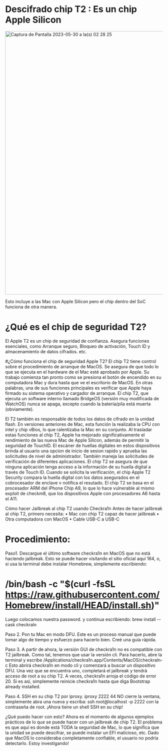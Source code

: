 # Descifrado chip T2 : Es un chip Apple Silicon
<img width="841" alt="Captura de Pantalla 2023-05-30 a la(s) 02 28 25" src="https://github.com/AvieDv/Descifrado_chip_T2_AppleSilicon/assets/43917721/56b623b1-db20-40ca-a943-07899a1da254">

Esto incluye a las Mac con Apple Silicon pero el chip dentro del SoC funciona de otra manera.

# ¿Qué es el chip de seguridad T2?

El Apple T2 es un chip de seguridad de confianza. Asegura funciones esenciales, como Arranque
seguro, Bloqueo de activación, Touch ID y almacenamiento de datos cifrados. etc.

#¿Cómo funciona el chip de seguridad Apple T2?
El chip T2 tiene control sobre el procedimiento de arranque de MacOS. Se asegura de que todo lo que
se ejecuta en el hardware de el Mac esté aprobado por Apple. Su trabajo comienza tan pronto como se
presiona el botón de encendido en su computadora Mac y dura hasta que ve el escritorio de MacOS.
En otras palabras, una de sus funciones principales es verificar que Apple haya firmado su sistema
operativo y cargador de arranque. 
El chip T2, que ejecuta un software interno llamado BridgeOS (versión muy
modificada de WatchOS) nunca se apaga, excepto cuando la batería/pila está muerta (obviamente).

El T2 también es responsable de todos los datos de cifrado en la unidad flash. En versiones anteriores
de Mac, esta función la realizaba la CPU con intel y chip vBios, lo que ralentizaba la Mac en su conjunto. Al trasladar estas
funciones al chip T2, Apple ha mejorado significativamente el rendimiento de las nueva Mac de Apple Silicon, además de
permitir la seguridad de TouchlD. El escáner de huellas digitales en estos dispositivos brinda al usuario
una opcion de inicio de sesion rapido y aprueba las solicitudes de nivel de administrador.
También maneja las solicitudes de verificación de diferentes aplicaciones. El chip T2 se asegura de que
ninguna aplicación tenga acceso a la información de su huella digital a través de Touch ID. 
Cuando se solicita la verificación, el chip Apple T2 Security compara la huella digital con los datos asegurados en
el cobrocesador de enclave v notifica el resutado.
El chip T2 se basa en el procesador ARM del iPhone Chip A9, lo que lo hace vulnerable al mismo exploit
de checkm8, que los dispositivos Apple con procesadores A6 hasta el A11. 

Cómo hacer Jailbreak al chip T2 usando Checkra1n
Antes de hacer jailbreak al chip T2, primero necesita:
• Mac con chip T2 capaz de hacer jailbreak
• Otra computadora con MacOS
• Cable USB-C a USB-C

# Procedimiento:

Paso1. Descargue el último software checkra1n en MacOS que no está haciendo jailbreak. Esto se
puede hacer visitando el sitio oficial aquí 164, o, si usa la terminal debe instalar Homebrew, simplemente escribiendo:

# /bin/bash -c "$(curl -fsSL https://raw.githubusercontent.com/Homebrew/install/HEAD/install.sh)"

Luego colocamos nuestra password.
y continua escribiendo:
brew install --cask checkraln

Paso 2. Pon tu Mac en modo DFU. Este es un proceso manual que puede tomar algo de tiempo y
esfuerzo para hacerlo bien. Creé una guía rápida.

Paso 3. A partir de ahora, la versión GUI de checkra1n no es compatible con T2 jailbreak. Como tal,
tenemos que usar la versión cli. Para hacerlo, abre la terminal y
escribe /Applications/checkra1n.app/Contents/MacOS/checkraln-c
Esto abrirá checkra1n en modo cli y comenzará a buscar un dispositivo DFU. 
Una vez que se encuentra uno, completará el jailbreak y tendrá acceso de root a su chip T2. 
A veces, checkra1n arroja el código de error 20. Si es así, simplemente reinicie checkra1n hasta que diga Bootstrap already installed.

Paso 4. SSH en su chip T2 por iproxy. 
iproxy 2222 44 
NO cierre la ventana, simplemente abra una nueva y escriba:
ssh root@localhost -p 2222
con la contraseña de root. ¡Ahora tiene un shell SSH en su chip!

¿Qué puedo hacer con esto?
Ahora es el momento de algunos ejemplos prácticos de lo que se puede hacer con un jailbreak de chip
T2. El problema es que aquí es donde está TODA la seguridad de Mac, lo que significa que la unidad
se puede descifrar, se puede instalar un EFI malicioso, etc. Dado que MacOS lo consideraba completamente
confiable, el usuario no podría detectarlo. Estoy investigando!



